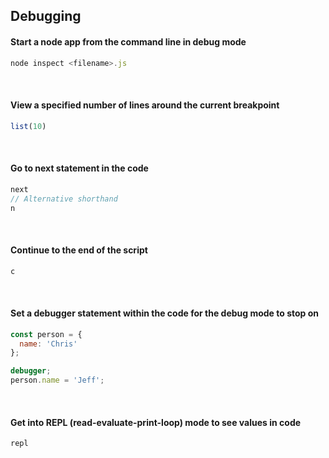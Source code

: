## Debugging


#### Start a node app from the command line in debug mode
```js
node inspect <filename>.js
```

<br>

#### View a specified number of lines around the current breakpoint
```js
list(10)
```

<br>

#### Go to next statement in the code
```js
next
// Alternative shorthand
n
```

<br>

#### Continue to the end of the script
```js
c
```

<br>

#### Set a debugger statement within the code for the debug mode to stop on
```js
const person = {
  name: 'Chris'
};

debugger;
person.name = 'Jeff';
```

<br>

#### Get into REPL (read-evaluate-print-loop) mode to see values in code
```js
repl
```

<br>
